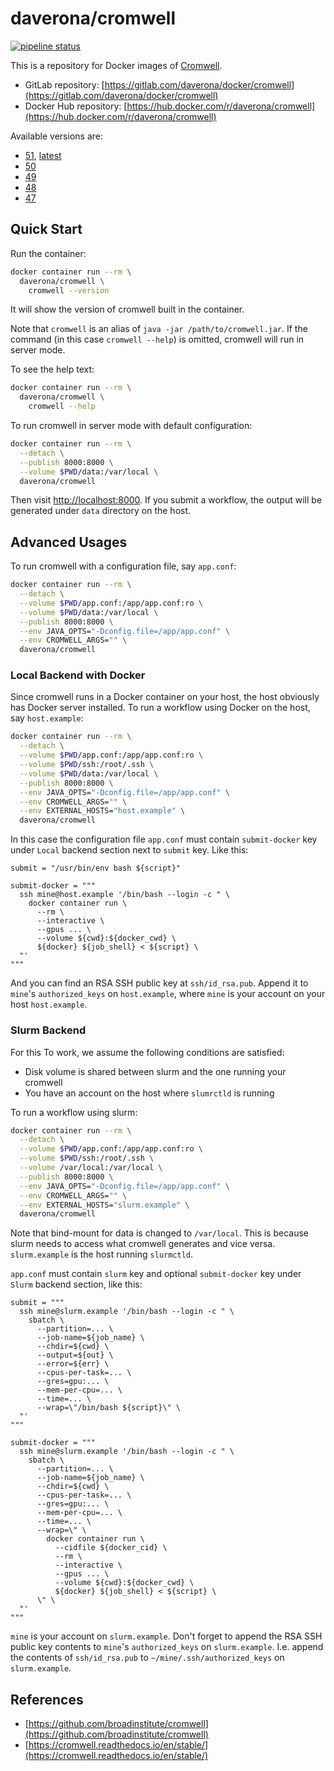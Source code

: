 # daverona/cromwell

[![pipeline status](https://gitlab.com/daverona/docker/cromwell/badges/master/pipeline.svg)](https://gitlab.com/daverona/docker/cromwell/commits/master)

This is a repository for Docker images of [Cromwell](https://github.com/broadinstitute/cromwell).

* GitLab repository: [https://gitlab.com/daverona/docker/cromwell](https://gitlab.com/daverona/docker/cromwell)
* Docker Hub repository: [https://hub.docker.com/r/daverona/cromwell](https://hub.docker.com/r/daverona/cromwell)

Available versions are:

* [51](https://gitlab.com/daverona/docker/cromwell/-/blob/51/Dockerfile), [latest](https://gitlab.com/daverona/docker/cromwell/-/blob/51/Dockerfile)
* [50](https://gitlab.com/daverona/docker/cromwell/-/blob/50/Dockerfile)
* [49](https://gitlab.com/daverona/docker/cromwell/-/blob/49/Dockerfile)
* [48](https://gitlab.com/daverona/docker/cromwell/-/blob/48/Dockerfile)
* [47](https://gitlab.com/daverona/docker/cromwell/-/blob/47/Dockerfile)

## Quick Start

Run the container:

```bash
docker container run --rm \
  daverona/cromwell \
    cromwell --version
```

It will show the version of cromwell built in the container.

Note that `cromwell` is an alias of `java -jar /path/to/cromwell.jar`.
If the command (in this case `cromwell --help`) is omitted,
cromwell will run in server mode.

To see the help text:

```bash
docker container run --rm \
  daverona/cromwell \
    cromwell --help
```

To run cromwell in server mode with default configuration:

```bash
docker container run --rm \
  --detach \
  --publish 8000:8000 \
  --volume $PWD/data:/var/local \
  daverona/cromwell
```

Then visit [http://localhost:8000](http://localhost:8000).
If you submit a workflow, the output will be generated under `data` directory on the host.

## Advanced Usages

To run cromwell with a configuration file, say `app.conf`:

```bash
docker container run --rm \
  --detach \
  --volume $PWD/app.conf:/app/app.conf:ro \
  --volume $PWD/data:/var/local \
  --publish 8000:8000 \
  --env JAVA_OPTS="-Dconfig.file=/app/app.conf" \
  --env CROMWELL_ARGS="" \
  daverona/cromwell
```

### Local Backend with Docker

Since cromwell runs in a Docker container on your host, the host
obviously has Docker server installed. To run a workflow using Docker on the host, 
say `host.example`:

```bash
docker container run --rm \
  --detach \
  --volume $PWD/app.conf:/app/app.conf:ro \
  --volume $PWD/ssh:/root/.ssh \
  --volume $PWD/data:/var/local \
  --publish 8000:8000 \
  --env JAVA_OPTS="-Dconfig.file=/app/app.conf" \
  --env CROMWELL_ARGS="" \
  --env EXTERNAL_HOSTS="host.example" \
  daverona/cromwell
```

In this case the configuration file `app.conf` must contain `submit-docker` key
under `Local` backend section next to `submit` key. Like this:

```hocon
submit = "/usr/bin/env bash ${script}"

submit-docker = """
  ssh mine@host.example '/bin/bash --login -c " \
    docker container run \
      --rm \
      --interactive \
      --gpus ... \
      --volume ${cwd}:${docker_cwd} \
      ${docker} ${job_shell} < ${script} \
  "'
"""
```

And you can find an RSA SSH public key at `ssh/id_rsa.pub`. Append it
to `mine`'s `authorized_keys` on `host.example`, where `mine` is your account
on your host `host.example`.

### Slurm Backend

For this To work, we assume the following conditions are satisfied:

* Disk volume is shared between slurm and the one running your cromwell
* You have an account on the host where `slumrctld` is running

To run a workflow using slurm:

```bash
docker container run --rm \
  --detach \
  --volume $PWD/app.conf:/app/app.conf:ro \
  --volume $PWD/ssh:/root/.ssh \
  --volume /var/local:/var/local \
  --publish 8000:8000 \
  --env JAVA_OPTS="-Dconfig.file=/app/app.conf" \
  --env CROMWELL_ARGS="" \
  --env EXTERNAL_HOSTS="slurm.example" \
  daverona/cromwell
```

Note that bind-mount for data is changed to `/var/local`. This is because
slurm needs to access what cromwell generates and vice versa. 
`slurm.example` is the host running `slurmctld`.

`app.conf` must contain `slurm` key and optional `submit-docker` key under `Slurm` backend section,
like this:

```hocon
submit = """
  ssh mine@slurm.example '/bin/bash --login -c " \
    sbatch \
      --partition=... \
      --job-name=${job_name} \
      --chdir=${cwd} \
      --output=${out} \
      --error=${err} \
      --cpus-per-task=... \
      --gres=gpu:... \
      --mem-per-cpu=... \
      --time=... \
      --wrap=\"/bin/bash ${script}\" \
  "'
"""

submit-docker = """
  ssh mine@slurm.example '/bin/bash --login -c " \
    sbatch \
      --partition=... \
      --job-name=${job_name} \
      --chdir=${cwd} \
      --cpus-per-task=... \
      --gres=gpu:... \
      --mem-per-cpu=... \
      --time=... \
      --wrap=\" \
        docker container run \
          --cidfile ${docker_cid} \
          --rm \
          --interactive \
          --gpus ... \
          --volume ${cwd}:${docker_cwd} \
          ${docker} ${job_shell} < ${script} \
      \" \
  "'
"""
```

`mine` is your account on `slurm.example`. Don't forget to 
append the RSA SSH public key contents to `mine`'s `authorized_keys` on `slurm.example`.
I.e. append the contents of `ssh/id_rsa.pub` to `~/mine/.ssh/authorized_keys` on `slurm.example`.

## References

* [https://github.com/broadinstitute/cromwell](https://github.com/broadinstitute/cromwell)
* [https://cromwell.readthedocs.io/en/stable/](https://cromwell.readthedocs.io/en/stable/)
